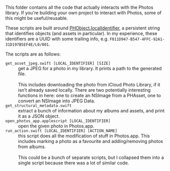 This folder contains all the code that actually interacts with the Photos library.
If you're building your own project to interact with Photos, some of this might be useful/reusable.

These scripts are built around [PHObject.localIdentifier], a persistent string that identifies objects (and assets in particular).
In my experience, these identifiers are a UUID with some trailing info, e.g. `F011D947-B547-4FFC-92A1-31D197B5EF4E/L0/001`.

[PHObject.localIdentifier]: https://developer.apple.com/documentation/photokit/phobject/1622400-localidentifier

The scripts are as follows:

<dl>
  <dt><code>get_asset_jpeg.swift [LOCAL_IDENTIFIER] [SIZE]</code></dt>
  <dd>
    get a JPEG for a photo in my library.
    It prints a path to the generated file.
    <br/><br/>
    This includes downloading the photo from iCloud Photo Library, if it isn’t already saved locally.
    There are two potentially interesting functions in here: one to create an NSImage from a PHAsset, one to convert an NSImage into JPEG Data.
  </dd>

  <dt><code>get_structural_metadata.swift</code></dt>
  <dd>
    extract a bunch of information about my albums and assets, and print it as a JSON object.
  </dd>

  <dt><code>open_photos_app.applescript [LOCAL_IDENTIFIER]</code></dt>
  <dd>
    open the given photo in Photos.app.
  </dd>

  <dt><code>run_action.swift [LOCAL_IDENTIFIER] [ACTION_NAME]</code></dt>
  <dd>
    this script does all the modification of stuff in Photos.app.
    This includes marking a photo as a favourite and adding/removing photos from albums.
    <br/><br/>
    This could be a bunch of separate scripts, but I collapsed them into a single script because there was a lot of similar code.
  </dd>
</dl>